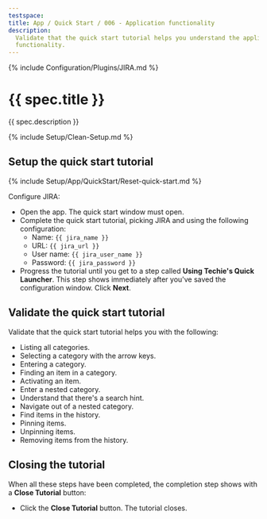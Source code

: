 ```yaml
---
testspace:
title: App / Quick Start / 006 - Application functionality
description:
  Validate that the quick start tutorial helps you understand the applications
  functionality.
---
```


{% include Configuration/Plugins/JIRA.md %}

# {{ spec.title }}

{{ spec.description }}

{% include Setup/Clean-Setup.md %}

## Setup the quick start tutorial

{% include Setup/App/QuickStart/Reset-quick-start.md %}

Configure JIRA:

- Open the app. The quick start window must open.
- Complete the quick start tutorial, picking JIRA and using the following
  configuration:
  - Name: `{{ jira_name }}`
  - URL: `{{ jira_url }}`
  - User name: `{{ jira_user_name }}`
  - Password: `{{ jira_password }}`
- Progress the tutorial until you get to a step called **Using Techie's Quick
  Launcher**. This step shows immediately after you've saved the configuration
  window. Click **Next**.

## Validate the quick start tutorial

Validate that the quick start tutorial helps you with the following:

- Listing all categories.
- Selecting a category with the arrow keys.
- Entering a category.
- Finding an item in a category.
- Activating an item.
- Enter a nested category.
- Understand that there's a search hint.
- Navigate out of a nested category.
- Find items in the history.
- Pinning items.
- Unpinning items.
- Removing items from the history.

## Closing the tutorial

When all these steps have been completed, the completion step shows with a
**Close Tutorial** button:

- Click the **Close Tutorial** button. The tutorial closes.
